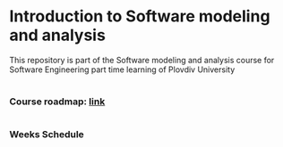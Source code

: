 # Introduction to Software modeling and analysis
This repository is part of the Software modeling and analysis course for Software Engineering part time learning of Plovdiv University


#
### Course roadmap: [link](https://github.com/pkyurkchiev/software-modeling-and-analysis-se-pt/blob/master/documentations/roadmap-sma.mup.png)


#
### Weeks Schedule
